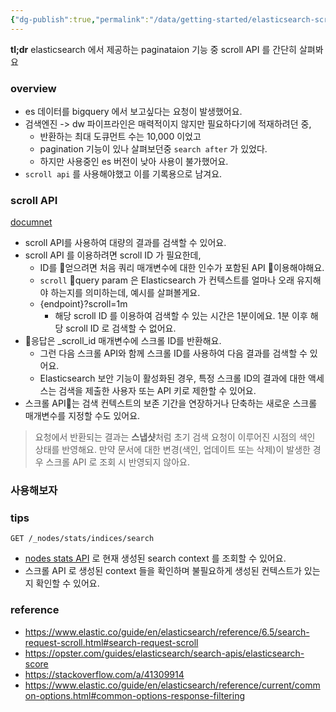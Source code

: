 ```yaml
---
{"dg-publish":true,"permalink":"/data/getting-started/elasticsearch-scroll-api/","tags":["elasticsearch","scroll"],"noteIcon":"","created":"2024-06-30T00:39:32.588+09:00"}
---
```



**tl;dr** elasticsearch 에서 제공하는 paginataion 기능 중 scroll API 를 간단히 살펴봐요

### overview

- es 데이터를 bigquery 에서 보고싶다는 요청이 발생했어요.
- 검색엔진 -> dw 파이프라인은 매력적이지 않지만 필요하다기에 적재하려던 중,
	- 반환하는 최대 도큐먼트 수는 10,000 이었고
	- pagination 기능이 있나 살펴보던중 `search after` 가 있었다.
	- 하지만 사용중인 es 버전이 낮아 사용이 불가했어요.
- `scroll api` 를 사용해야했고 이를 기록용으로 남겨요.

### scroll API
[documnet](https://www.elastic.co/guide/en/elasticsearch/reference/current/scroll-api.html)
- scroll API를 사용하여 대량의 결과를 검색할 수 있어요.
- scroll API 를 이용하려면 scroll ID 가 필요한데,
    - ID를 얻으려면 처음 쿼리 매개변수에 대한 인수가 포함된 API 이용해야해요.
    - `scroll` query param 은 Elasticsearch 가 컨텍스트를 얼마나 오래 유지해야 하는지를 의미하는데, 예시를 살펴볼게요.
    - {endpoint}?scroll=1m
        - 해당 scroll ID 를 이용하여 검색할 수 있는 시간은 1분이에요. 1분 이후 해당 scroll ID 로 검색할 수 없어요.
- 응답은 \_scroll_id 매개변수에 스크롤 ID를 반환해요.
    - 그런 다음 스크롤 API와 함께 스크롤 ID를 사용하여 다음 결과를 검색할 수 있어요.
    - Elasticsearch 보안 기능이 활성화된 경우, 특정 스크롤 ID의 결과에 대한 액세스는 검색을 제출한 사용자 또는 API 키로 제한할 수 있어요.
- 스크롤 API는 검색 컨텍스트의 보존 기간을 연장하거나 단축하는 새로운 스크롤 매개변수를 지정할 수도 있어요.

> 요청에서 반환되는 결과는 **스냅샷**처럼 초기 검색 요청이 이루어진 시점의 색인 상태를 반영해요. 만약 문서에 대한 변경(색인, 업데이트 또는 삭제)이 발생한 경우 스크롤 API 로 조회 시 반영되지 않아요.

### 사용해보자

### tips
`GET /_nodes/stats/indices/search`
- [nodes stats API](https://www.elastic.co/guide/en/elasticsearch/reference/6.5/cluster-nodes-stats.html) 로 현재 생성된 search context 를 조회할 수 있어요.
- 스크롤 API 로 생성된 context 들을 확인하며 불필요하게 생성된 컨텍스트가 있는지 확인할 수 있어요.
### reference
- https://www.elastic.co/guide/en/elasticsearch/reference/6.5/search-request-scroll.html#search-request-scroll
- https://opster.com/guides/elasticsearch/search-apis/elasticsearch-score
- https://stackoverflow.com/a/41309914
- https://www.elastic.co/guide/en/elasticsearch/reference/current/common-options.html#common-options-response-filtering